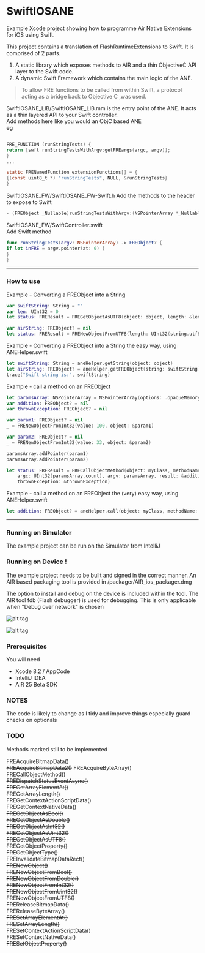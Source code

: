 # SwiftIOSANE  

Example Xcode project showing how to programme Air Native Extensions for iOS using Swift.

This project contains a translation of FlashRuntimeExtensions to Swift.
It is comprised of 2 parts.

1. A static library which exposes methods to AIR and a thin ObjectiveC API layer to the Swift code. 
2. A dynamic Swift Framework which contains the main logic of the ANE.

> To allow FRE functions to be called from within Swift, a protocol acting 
> as a bridge back to Objective C ,was used.

SwiftIOSANE_LIB/SwiftIOSANE_LIB.mm is the entry point of the ANE. It acts as a thin layered API to your Swift controller.  
Add methods here like you would an ObjC based ANE  
eg

````objectivec

FRE_FUNCTION (runStringTests) {
return [swft runStringTestsWithArgv:getFREargs(argc, argv)];
}
...

static FRENamedFunction extensionFunctions[] = {
{(const uint8_t *) "runStringTests", NULL, &runStringTests}
}
`````


SwiftIOSANE_FW/SwiftIOSANE_FW-Swift.h
Add the methods to the header to expose to Swift 

````objectivec
- (FREObject _Nullable)runStringTestsWithArgv:(NSPointerArray *_Nullable)argv;
`````


SwiftIOSANE_FW/SwiftController.swift  
Add Swift method  

````swift
func runStringTests(argv: NSPointerArray) -> FREObject? {
if let inFRE = argv.pointer(at: 0) {
}
}
`````


----------

### How to use
Example - Converting a FREObject into a String

````swift
var swiftString: String = ""
var len: UInt32 = 0
let status: FREResult = FREGetObjectAsUTF8(object: object, length: &len, value: &swiftString)

var airString: FREObject? = nil
let status: FREResult = FRENewObjectFromUTF8(length: UInt32(string.utf8.count), value: ret, object: &freObject);
`````

Example - Converting a FREObject into a String the easy way, using ANEHelper.swift


````swift
let swiftString: String = aneHelper.getString(object: object)
let airString: FREObject? = aneHelper.getFREObject(string: swiftString)
trace("Swift string is:", swiftString)
`````

Example - call a method on an FREObject

````swift
let paramsArray: NSPointerArray = NSPointerArray(options: .opaqueMemory)
var addition: FREObject? = nil
var thrownException: FREObject? = nil

var param1: FREObject? = nil
_ = FRENewObjectFromInt32(value: 100, object: &param1)

var param2: FREObject? = nil
_ = FRENewObjectFromInt32(value: 33, object: &param2)

paramsArray.addPointer(param1)
paramsArray.addPointer(param2)

let status: FREResult = FRECallObjectMethod(object: myClass, methodName: "add",
    argc: UInt32(paramsArray.count), argv: paramsArray, result: &addition,
    thrownException: &thrownException)
`````

Example - call a method on an FREObject the (very) easy way, using ANEHelper.swift
````swift
let addition: FREObject? = aneHelper.call(object: myClass, methodName: "add", params: 100, 33)
`````

----------
### Running on Simulator

The example project can be run on the Simulator from IntelliJ

### Running on Device !

The example project needs to be built and signed in the correct manner.
An AIR based packaging tool is provided in /packager/AIR_ios_packager.dmg

The option to install and debug on the device is included within the tool.
The AIR tool fdb (Flash debugger) is used for debugging. This is only applicable when "Debug over network" is chosen

![alt tag](https://github.com/tuarua/SwiftIOSANE/blob/master/screenshots/1.png)


![alt tag](https://github.com/tuarua/SwiftIOSANE/blob/master/screenshots/2.png)

### Prerequisites

You will need

- Xcode 8.2 / AppCode
- IntelliJ IDEA
- AIR 25 Beta SDK

### NOTES
The code is likely to change as I tidy and improve things especially guard checks on optionals

### TODO
Methods marked still to be implemented

FREAcquireBitmapData()  
~~FREAcquireBitmapData2()~~
FREAcquireByteArray()  
FRECallObjectMethod()  
~~FREDispatchStatusEventAsync()~~  
~~FREGetArrayElementAt()~~  
~~FREGetArrayLength()~~  
FREGetContextActionScriptData()  
FREGetContextNativeData()  
~~FREGetObjectAsBool()~~  
~~FREGetObjectAsDouble()~~  
~~FREGetObjectAsInt32()~~  
~~FREGetObjectAsUint32()~~  
~~FREGetObjectAsUTF8()~~  
~~FREGetObjectProperty()~~  
~~FREGetObjectType()~~  
FREInvalidateBitmapDataRect()  
~~FRENewObject()~~  
~~FRENewObjectFromBool()~~  
~~FRENewObjectFromDouble()~~  
~~FRENewObjectFromInt32()~~  
~~FRENewObjectFromUint32()~~  
~~FRENewObjectFromUTF8()~~  
~~FREReleaseBitmapData()~~  
FREReleaseByteArray()  
~~FRESetArrayElementAt()~~  
~~FRESetArrayLength()~~  
FRESetContextActionScriptData()  
FRESetContextNativeData()  
~~FRESetObjectProperty()~~
